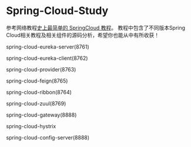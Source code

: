 # Spring-Cloud-Study
参考网络教程[史上最简单的 SpringCloud 教程](https://juejin.im/entry/5b8cdb5b6fb9a01a143feb88)。
教程中包含了不同版本Spring Cloud相关教程及相关组件的源码分析，希望你也能从中有所收获！

spring-cloud-eureka-server(8761)

spring-cloud-eureka-client(8762)

spring-cloud-provider(8763)

spring-cloud-feign(8765)

spring-cloud-ribbon(8764)

spring-cloud-zuul(8769)

spring-cloud-gateway(8888)

spring-cloud-hystrix

spring-cloud-config-server(8888)